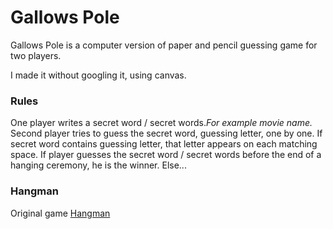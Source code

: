# Gallows Pole

Gallows Pole is a computer version of paper and pencil guessing game for two players.

I made it without googling it, using canvas.

### Rules

One player writes a secret word / secret words._For example movie name._
Second player tries to guess the secret word, guessing letter, one by one.
If secret word contains guessing letter, that letter appears on each matching space.
If player guesses the secret word / secret words before the end of a hanging ceremony, he is the winner. Else...

### Hangman

Original game [Hangman](<https://en.wikipedia.org/wiki/Hangman_(game)>)
